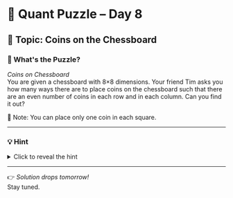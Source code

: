 # 🧠 Quant Puzzle – Day 8

## 📌 Topic: Coins on the Chessboard

### 🤔 What's the Puzzle?

*Coins on Chessboard*  
You are given a chessboard with 8×8 dimensions. Your friend Tim asks you how many ways there are to place coins on the chessboard such that there are an even number of coins in each row and in each column. Can you find it out?

📝 Note: You can place only one coin in each square.

---

### 💡 Hint

<details>
<summary>Click to reveal the hint</summary>

Try smaller boards first — for a 2×2 board, there are 2 valid placements. For 3×3, there are 16.



</details>

---

👉 *Solution drops tomorrow!*  
Stay tuned.
